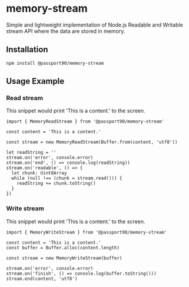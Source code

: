 # memory-stream
Simple and lightweight implementation of Node.js Readable and Writable stream API where the data are stored in memory.

## Installation
```
npm install @passport90/memory-stream
```

## Usage Example
### Read stream
This snippet would print 'This is a content.' to the screen.
```
import { MemoryReadStream } from '@passport90/memory-stream'

const content = 'This is a content.'

const stream = new MemoryReadStream(Buffer.from(content, 'utf8'))

let readString = ''
stream.on('error', console.error)
stream.on('end', () => console.log(readString)) 
stream.on('readable', () => {
  let chunk: Uint8Array
  while (null !== (chunk = stream.read())) {
    readString += chunk.toString()
  }
})

```

### Write stream
This snippet would print 'This is a content.' to the screen.
```
import { MemoryWriteStream } from '@passport90/memory-stream'

const content = 'This is a content.'
const buffer = Buffer.alloc(content.length)

const stream = new MemoryWriteStream(buffer)

stream.on('error', console.error)
stream.on('finish', () => console.log(buffer.toString()))
stream.end(content, 'utf8')

```


